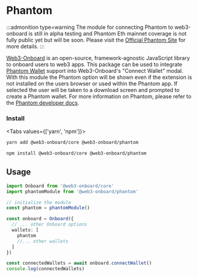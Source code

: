 # Phantom

:::admonition type=warning
The module for connecting Phantom to web3-onboard is still in alpha testing and Phantom Eth mainnet coverage is not fully public yet but will be soon. Please visit the [Official Phantom Site](https://phantom.app/) for more details.
:::

[Web3-Onboard](https://onboard.blocknative.com/) is an open-source, framework-agnostic JavaScript library to onboard users to web3 apps. This package can be used to integrate [Phantom Wallet](https://phantom.app/) support into Web3-Onboard's "Connect Wallet" modal. With this module the Phantom option will be shown even if the extension is not installed on the users browser or used within the Phantom app. If selected the user will be taken to a download screen and prompted to create a Phantom wallet. For more information on Phantom, please refer to the [Phantom developer docs](https://docs.phantom.app/).

### Install

<Tabs values={['yarn', 'npm']}>
<TabPanel value="yarn">

```sh copy
yarn add @web3-onboard/core @web3-onboard/phantom
```

  </TabPanel>
  <TabPanel value="npm">

```sh copy
npm install @web3-onboard/core @web3-onboard/phantom
```

  </TabPanel>
</Tabs>

## Usage

```typescript
import Onboard from '@web3-onboard/core'
import phantomModule from '@web3-onboard/phantom'

// initialize the module
const phantom = phantomModule()

const onboard = Onboard({
  // ... other Onboard options
  wallets: [
    phantom
    //... other wallets
  ]
})

const connectedWallets = await onboard.connectWallet()
console.log(connectedWallets)
```
